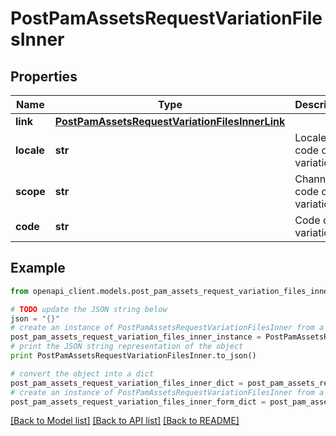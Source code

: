 # PostPamAssetsRequestVariationFilesInner


## Properties
Name | Type | Description | Notes
------------ | ------------- | ------------- | -------------
**link** | [**PostPamAssetsRequestVariationFilesInnerLink**](PostPamAssetsRequestVariationFilesInnerLink.md) |  | [optional] 
**locale** | **str** | Locale code of the variation | [optional] 
**scope** | **str** | Channel code of the variation | [optional] 
**code** | **str** | Code of the variation | [optional] 

## Example

```python
from openapi_client.models.post_pam_assets_request_variation_files_inner import PostPamAssetsRequestVariationFilesInner

# TODO update the JSON string below
json = "{}"
# create an instance of PostPamAssetsRequestVariationFilesInner from a JSON string
post_pam_assets_request_variation_files_inner_instance = PostPamAssetsRequestVariationFilesInner.from_json(json)
# print the JSON string representation of the object
print PostPamAssetsRequestVariationFilesInner.to_json()

# convert the object into a dict
post_pam_assets_request_variation_files_inner_dict = post_pam_assets_request_variation_files_inner_instance.to_dict()
# create an instance of PostPamAssetsRequestVariationFilesInner from a dict
post_pam_assets_request_variation_files_inner_form_dict = post_pam_assets_request_variation_files_inner.from_dict(post_pam_assets_request_variation_files_inner_dict)
```
[[Back to Model list]](../README.md#documentation-for-models) [[Back to API list]](../README.md#documentation-for-api-endpoints) [[Back to README]](../README.md)


